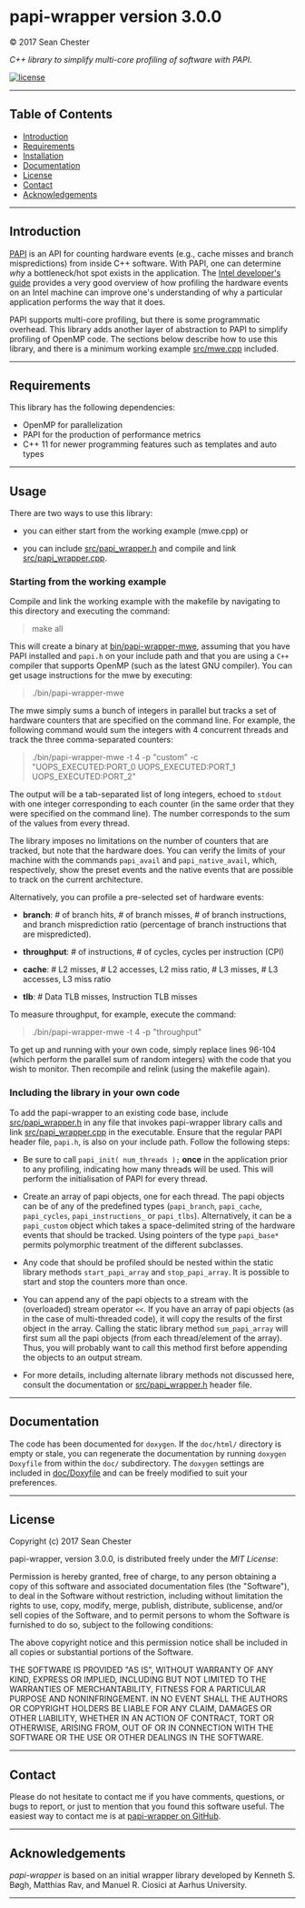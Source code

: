 
# papi-wrapper version 3.0.0

© 2017 Sean Chester

_C++ library to simplify multi-core profiling of software with PAPI._

[![license](https://img.shields.io/github/license/mashape/apistatus.svg?style=plastic)](LICENSE)

------------------------------------


## Table of Contents 

  * [Introduction](#introduction)
  * [Requirements](#requirements)
  * [Installation](#installation)
  * [Documentation](#documentation)
  * [License](#license)
  * [Contact](#contact)
  * [Acknowledgements](#acknowledgements)
  

------------------------------------
## Introduction

[PAPI](http://icl.cs.utk.edu/papi/) is an API for counting hardware 
events (e.g., cache misses and branch mispredictions) from inside C++ 
software. With PAPI, one can determine _why_ a bottleneck/hot spot 
exists in the application. 
The [Intel developer's guide](http://www.intel.com/content/www/us/en/architecture-and-technology/64-ia-32-architectures-optimization-manual.html) 
provides a very good overview of how profiling the hardware events 
on an Intel machine can improve one's understanding of why a particular 
application performs the way that it does.

PAPI supports multi-core profiling, but there is some programmatic 
overhead. This library adds another layer of abstraction to PAPI 
to simplify profiling of OpenMP code. The sections below describe 
how to use this library, and there is a minimum working example 
[src/mwe.cpp](src/mwe.cpp) included. 

------------------------------------
## Requirements

This library has the following dependencies:

 * OpenMP for parallelization
 * PAPI for the production of performance metrics
 * C++ 11 for newer programming features such as templates and auto types


------------------------------------
## Usage

There are two ways to use this library:
 
 * you can either start from the working example (mwe.cpp) or 

 * you can include [src/papi_wrapper.h](src/papi_wrapper.h) and 
 compile and link [src/papi_wrapper.cpp](src/papi_wrapper.cpp). 


### Starting from the working example

Compile and link the working example with the makefile by navigating 
to this directory and executing the command:

> make all

This will create a binary at [bin/papi-wrapper-mwe](bin/papi-wrapper-mwe), 
assuming that you have PAPI installed and `papi.h` on your include path and 
that you are using a `C++` compiler that supports OpenMP (such as the latest 
GNU compiler). You can get usage instructions for the mwe by executing: 

> ./bin/papi-wrapper-mwe

The mwe simply sums a bunch of integers in parallel but tracks a set 
of hardware counters that are specified on the command line. For example, 
the following command would sum the integers with 4 concurrent threads and 
track the three comma-separated counters:

> ./bin/papi-wrapper-mwe -t 4 -p "custom" 
> -c "UOPS_EXECUTED:PORT_0 UOPS_EXECUTED:PORT_1 UOPS_EXECUTED:PORT_2"

The output will be a tab-separated list of long integers, echoed to 
`stdout` with one integer corresponding to each counter (in the same 
order that they were specified on the command line). The number 
corresponds to the sum of the values from every thread.

The library imposes no limitations on the number of counters that are 
tracked, but note that the hardware does. You can verify the limits of 
your machine with the commands `papi_avail` and `papi_native_avail`, which, 
respectively, show the preset events and the native events that are 
possible to track on the current architecture. 

Alternatively, you can profile a pre-selected set of hardware events: 

 * **branch**: # of branch hits, # of branch misses, # of branch 
instructions, and branch misprediction ratio (percentage of branch 
instructions that are mispredicted).

 * **throughput**: # of instructions, # of cycles, cycles per 
 instruction (CPI)

 * **cache**: # L2 misses, # L2 accesses, L2 miss ratio, # 
 L3 misses, # L3 accesses, L3 miss ratio

 * **tlb**: # Data TLB misses, Instruction TLB misses

To measure throughput, for example, execute the command:

> ./bin/papi-wrapper-mwe -t 4 -p "throughput"

To get up and running with your own code, simply replace lines 96-104 
(which perform the parallel sum of random integers) with the code that you 
wish to monitor. Then recompile and relink (using the makefile again). 

### Including the library in your own code

To add the papi-wrapper to an existing code base, include 
[src/papi_wrapper.h](src/papi_wrapper.h) in any file that invokes papi-wrapper 
library calls and link [src/papi_wrapper.cpp](src/papi_wrapper.cpp) in the 
executable. Ensure that the regular PAPI header file, `papi.h`, is also on your 
include path. Follow the following steps:

 * Be sure to call `papi_init( num_threads );` **once** in the application prior 
 to any profiling, indicating how many threads will be used. This will perform 
 the initialisation of PAPI for every thread.
 
 * Create an array of papi objects, one for each thread. The papi objects can 
 be of any of the predefined types (`papi_branch`, `papi_cache`, `papi_cycles`, 
 `papi_instructions_` or `papi_tlbs`). Alternatively, it can be a `papi_custom` 
 object which takes a space-delimited string of the hardware events that should 
 be tracked. Using pointers of the type `papi_base*` permits polymorphic treatment 
 of the different subclasses.
 
 * Any code that should be profiled should be nested within the static library 
 methods `start_papi_array` and `stop_papi_array`. It is possible to start and 
 stop the counters more than once.
 
 * You can append any of the papi objects to a stream with the (overloaded) 
 stream operator `<<`. If you have an array of papi objects (as in the case 
 of multi-threaded code), it will copy the results of the first object in 
 the array. Calling the static library method `sum_papi_array` will first 
 sum all the papi objects (from each thread/element of the array). Thus, 
 you will probably want to call this method first before appending the objects 
 to an output stream.
 
 * For more details, including alternate library methods not discussed here, 
 consult the documentation or [src/papi_wrapper.h](src/papi_wrapper.h) header file.

------------------------------------
## Documentation

The code has been documented for `doxygen`. If the `doc/html/` 
directory is empty or stale, you can regenerate the documentation 
by running `doxygen Doxyfile` from within the `doc/` subdirectory.
The `doxygen` settings are included in [doc/Doxyfile](doc/Doxyfile) 
and can be freely modified to suit your preferences.


------------------------------------
## License

Copyright (c) 2017 Sean Chester

papi-wrapper, version 3.0.0, is distributed freely under the *MIT License*:

Permission is hereby granted, free of charge, to any person obtaining a copy
of this software and associated documentation files (the "Software"), to deal
in the Software without restriction, including without limitation the rights
to use, copy, modify, merge, publish, distribute, sublicense, and/or sell
copies of the Software, and to permit persons to whom the Software is
furnished to do so, subject to the following conditions:

The above copyright notice and this permission notice shall be included in all
copies or substantial portions of the Software.

THE SOFTWARE IS PROVIDED "AS IS", WITHOUT WARRANTY OF ANY KIND, EXPRESS OR
IMPLIED, INCLUDING BUT NOT LIMITED TO THE WARRANTIES OF MERCHANTABILITY,
FITNESS FOR A PARTICULAR PURPOSE AND NONINFRINGEMENT. IN NO EVENT SHALL THE
AUTHORS OR COPYRIGHT HOLDERS BE LIABLE FOR ANY CLAIM, DAMAGES OR OTHER
LIABILITY, WHETHER IN AN ACTION OF CONTRACT, TORT OR OTHERWISE, ARISING FROM,
OUT OF OR IN CONNECTION WITH THE SOFTWARE OR THE USE OR OTHER DEALINGS IN THE
SOFTWARE.


------------------------------------
## Contact

Please do not hesitate to contact me if 
you have comments, questions, or bugs to report, or just to mention 
that you found this software useful. The easiest way to contact me is 
at [papi-wrapper on GitHub](https://github.com/sean-chester/papi-wrapper). 

------------------------------------
## Acknowledgements

*papi-wrapper* is based on an initial wrapper library developed by 
Kenneth S. Bøgh, Matthias Rav, and Manuel R. Ciosici at Aarhus University.

------------------------------------
